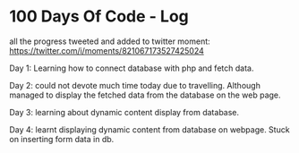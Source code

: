 # 100 Days Of Code - Log

all the progress tweeted and added to twitter moment: https://twitter.com/i/moments/821067173527425024

Day 1: Learning how to connect database with php and fetch data.

Day 2: could not devote much time today due to travelling. Although managed to display the fetched data from the database on the web page.

Day 3: learning about dynamic content display from database.

Day 4: learnt displaying dynamic content from database on webpage. Stuck on inserting form data in db.
